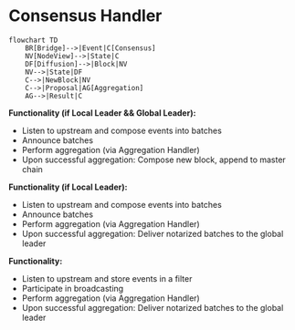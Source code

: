 # Consensus Handler

```mermaid
flowchart TD
    BR[Bridge]-->|Event|C[Consensus]
    NV[NodeView]-->|State|C
    DF[Diffusion]-->|Block|NV
    NV-->|State|DF
    C-->|NewBlock|NV
    C-->|Proposal|AG[Aggregation]
    AG-->|Result|C
```

**Functionality (if Local Leader && Global Leader):**
* Listen to upstream and compose events into batches
* Announce batches
* Perform aggregation (via Aggregation Handler)
* Upon successful aggregation: Compose new block, append to master chain

**Functionality (if Local Leader):**
* Listen to upstream and compose events into batches
* Announce batches
* Perform aggregation (via Aggregation Handler)
* Upon successful aggregation: Deliver notarized batches to the global leader

**Functionality:**
* Listen to upstream and store events in a filter
* Participate in broadcasting
* Perform aggregation (via Aggregation Handler)
* Upon successful aggregation: Deliver notarized batches to the global leader
